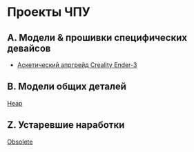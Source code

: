 ﻿# Проекты ЧПУ

## A. Модели & прошивки специфических девайсов
- [Аскетический апргрейд Creality Ender-3](3d-printer/ender-3/README.md)

## B. Модели общих деталей
[Heap](3d-printed-parts)

## Z. Устаревшие наработки
[Obsolete](.obsolete)
